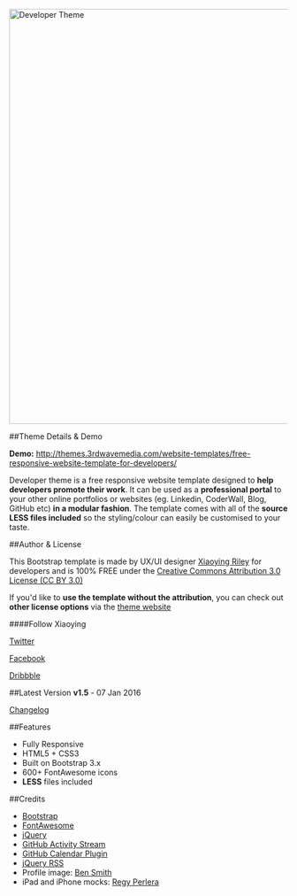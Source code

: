 <a href="http://themes.3rdwavemedia.com/website-templates/free-responsive-website-template-for-developers/" target="_blank"><img src="http://themes.3rdwavemedia.com/wp-content/uploads/2014/07/Responsive-HTML5-CSS3-Website-Template-for-Developers.png" alt="Developer Theme" width="750" /></a>

##Theme Details & Demo

**Demo:** http://themes.3rdwavemedia.com/website-templates/free-responsive-website-template-for-developers/

Developer theme is a free responsive website template designed to **help developers promote their work**. 
It can be used as a **professional portal** to your other online portfolios or websites (eg. Linkedin, CoderWall, Blog, GitHub etc) **in a modular fashion**. 
The template comes with all of the **source LESS files included** so the styling/colour can easily be customised to your taste.

##Author & License

This Bootstrap template is made by UX/UI designer [Xiaoying Riley](https://twitter.com/3rdwave_themes) for developers and is 100% FREE under the [Creative Commons Attribution 3.0 License (CC BY 3.0)](http://creativecommons.org/licenses/by/3.0/)

If you'd like to **use the template without the attribution**, you can check out **other license options** via the [theme website](http://themes.3rdwavemedia.com/website-templates/free-responsive-website-template-for-developers/)

####Follow Xiaoying

[Twitter](https://twitter.com/3rdwave_themes)

[Facebook](https://www.facebook.com/3rdwavethemes/)

[Dribbble](https://dribbble.com/Xiaoying)



##Latest Version
**v1.5** - 07 Jan 2016

[Changelog](http://themes.3rdwavemedia.com/website-templates/free-responsive-website-template-for-developers/)


##Features

-  Fully Responsive
-  HTML5 + CSS3
-  Built on Bootstrap 3.x
-  600+ FontAwesome icons
-  **LESS** files included

##Credits
- [Bootstrap](http://getbootstrap.com/)
- [FontAwesome](http://fortawesome.github.io/Font-Awesome/)
- [jQuery](http://jquery.com/)
- [GitHub Activity Stream](http://caseyscarborough.com/projects/github-activity/)
- [GitHub Calendar Plugin](https://github.com/IonicaBizau/github-calendar)
- [jQuery RSS](https://github.com/sdepold/jquery-rss)
- Profile image: [Ben Smith](https://www.flickr.com/photos/dotbenjamin/2577394151)
- iPad and iPhone mocks: [Regy Perlera](https://dribbble.com/perlerar)
